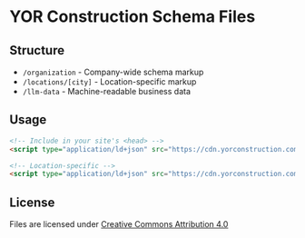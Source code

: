 # YOR Construction Schema Files

## Structure
- `/organization` - Company-wide schema markup
- `/locations/[city]` - Location-specific markup
- `/llm-data` - Machine-readable business data

## Usage
```html
<!-- Include in your site's <head> -->
<script type="application/ld+json" src="https://cdn.yorconstruction.com/schema/organization/global-schema.jsonld"></script>

<!-- Location-specific -->
<script type="application/ld+json" src="https://cdn.yorconstruction.com/schema/locations/valley-village/schema.jsonld"></script>
```

## License
Files are licensed under [Creative Commons Attribution 4.0](https://creativecommons.org/licenses/by/4.0/)